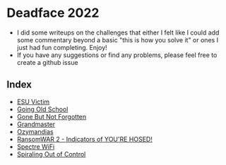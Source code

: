 # Deadface 2022
- I did some writeups on the challenges that either I felt like I could add some commentary beyond a basic "this is how you solve it" or ones I just had fun completing. Enjoy!
- If you have any suggestions or find any problems, please feel free to create a github issue
## Index
- [ESU Victim](../../CTF%20Writeups/Deadface%20CTF%202022/ESU%20Victim.md)
- [Going Old School](../../CTF%20Writeups/Deadface%20CTF%202022/Going%20Old%20School.md)
- [Gone But Not Forgotten](../../CTF%20Writeups/Deadface%20CTF%202022/Gone%20But%20Not%20Forgotten.md)
- [Grandmaster](../../CTF%20Writeups/Deadface%20CTF%202022/Grandmaster.md)
- [Ozymandias](../../CTF%20Writeups/Deadface%20CTF%202022/Ozymandias.md)
- [RansomWAR 2 - Indicators of YOU'RE HOSED! ](../../CTF%20Writeups/Deadface%20CTF%202022/RansomWAR%202%20-%20Indicators%20of%20YOU_RE%20HOSED!.md)
- [Spectre WiFi](../../CTF%20Writeups/Deadface%20CTF%202022/Spectre%20WiFi.md)
- [Spiraling Out of Control](../../CTF%20Writeups/Deadface%20CTF%202022/Spiraling%20Out%20of%20Control.md)